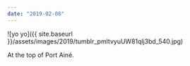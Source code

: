 ```yaml
---
date: "2019-02-08"
---
```


![yo yo]({{ site.baseurl }}/assets/images/2019/tumblr_pmltvyuUW81qlj3bd_540.jpg)

At the top of Port Ainé.
